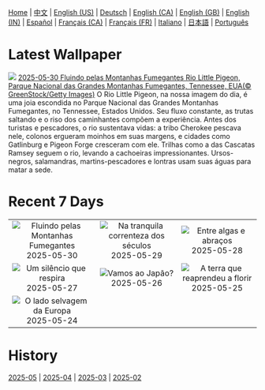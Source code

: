 [Home](../README.md) | [中文](zh-CN.md) | [English (US)](en-US.md) | [Deutsch](de-DE.md) | [English (CA)](en-CA.md) | [English (GB)](en-GB.md) | [English (IN)](en-IN.md) | [Español](es-ES.md) | [Français (CA)](fr-CA.md) | [Français (FR)](fr-FR.md) | [Italiano](it-IT.md) | [日本語](ja-JP.md) | [Português](pt-BR.md)

# Latest Wallpaper
![](https://www.bing.com/th?id=OHR.LittlePigeonRiver_PT-BR7889046917_UHD.jpg)
[2025-05-30 Fluindo pelas Montanhas Fumegantes Rio Little Pigeon, Parque Nacional das Grandes Montanhas Fumegantes, Tennessee, EUA(© GreenStock/Getty Images)](https://www.bing.com/th?id=OHR.LittlePigeonRiver_PT-BR7889046917_UHD.jpg)
O Rio Little Pigeon, na nossa imagem do dia, é uma joia escondida no Parque Nacional das Grandes Montanhas Fumegantes, no Tennessee, Estados Unidos. Seu fluxo constante, as trutas saltando e o riso dos caminhantes compõem a experiência. Antes dos turistas e pescadores, o rio sustentava vidas: a tribo Cherokee pescava nele, colonos ergueram moinhos em suas margens, e cidades como Gatlinburg e Pigeon Forge cresceram com ele. Trilhas como a das Cascatas Ramsey seguem o rio, levando a cachoeiras impressionantes. Ursos-negros, salamandras, martins-pescadores e lontras usam suas águas para matar a sede.

# Recent 7 Days
|  |  |  |
|:---:|:---:|:---:|
| ![](https://www.bing.com/th?id=OHR.LittlePigeonRiver_PT-BR7889046917_400x240.jpg "Fluindo pelas Montanhas Fumegantes") 2025-05-30 | ![](https://www.bing.com/th?id=OHR.MiravetSpain_PT-BR7483184425_400x240.jpg "Na tranquila correnteza dos séculos") 2025-05-29 | ![](https://www.bing.com/th?id=OHR.KelpOtter_PT-BR7205269839_400x240.jpg "Entre algas e abraços") 2025-05-28 |
| ![](https://www.bing.com/th?id=OHR.DiaMataAtlantica2025_PT-BR6905728982_400x240.jpg "Um silêncio que respira") 2025-05-27 | ![](https://www.bing.com/th?id=OHR.Arashiyama2025_PT-BR6176827383_400x240.jpg "Vamos ao Japão?") 2025-05-26 | ![](https://www.bing.com/th?id=OHR.ButchartFlowers_PT-BR7345483854_400x240.jpg "A terra que reaprendeu a florir") 2025-05-25 |
| ![](https://www.bing.com/th?id=OHR.JotunheimenPark_PT-BR4332808670_400x240.jpg "O lado selvagem da Europa") 2025-05-24 |  |  |

# History
[2025-05](../archives/wallpaper/pt-BR/w_2025_05.md) | [2025-04](../archives/wallpaper/pt-BR/w_2025_04.md) | [2025-03](../archives/wallpaper/pt-BR/w_2025_03.md) | [2025-02](../archives/wallpaper/pt-BR/w_2025_02.md)
